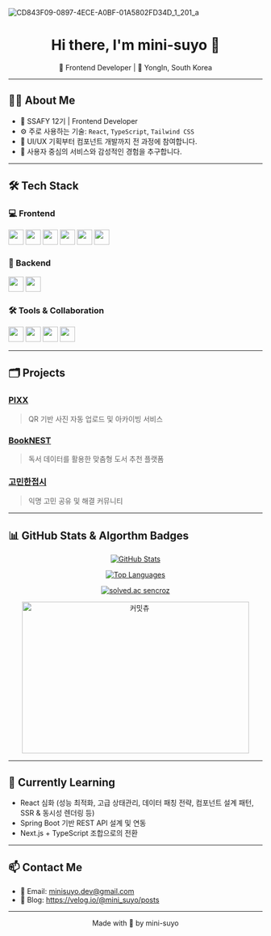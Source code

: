 ![CD843F09-0897-4ECE-A0BF-01A5802FD34D_1_201_a](https://github.com/user-attachments/assets/16935bbb-811d-4ddb-b887-b71d5296974a)


<h1 align="center">Hi there, I'm mini-suyo 👋</h1>
<p align="center">
  🌱 Frontend Developer | 📍 YongIn, South Korea
</p>

---

## 🧑‍💻 About Me
- 💼 SSAFY 12기 | Frontend Developer
- ⚙️ 주로 사용하는 기술: `React`, `TypeScript`, `Tailwind CSS`
- 🎨 UI/UX 기획부터 컴포넌트 개발까지 전 과정에 참여합니다.
- 💬 사용자 중심의 서비스와 감성적인 경험을 추구합니다.

---

## 🛠 Tech Stack

### 💻 Frontend
<p>
  <img src="https://img.shields.io/badge/JavaScript-F7DF1E?style=flat-square&logo=javascript&logoColor=black" height="30"/>
  <img src="https://img.shields.io/badge/TypeScript-3178C6?style=flat-square&logo=typescript&logoColor=white" height="30"/>
  <img src="https://img.shields.io/badge/React-61DAFB?style=flat-square&logo=react&logoColor=black" height="30"/>
  <img src="https://img.shields.io/badge/Next.js-000000?style=flat-square&logo=next.js&logoColor=white" height="30"/>
  <img src="https://img.shields.io/badge/Vue.js-4FC08D?style=flat-square&logo=vue.js&logoColor=white" height="30"/>
  <img src="https://img.shields.io/badge/Tailwind_CSS-38B2AC?style=flat-square&logo=tailwind-css&logoColor=white" height="30"/>
</p>

### 🧩 Backend
<p>
  <img src="https://img.shields.io/badge/Java-ED8B00?style=flat-square&logo=openjdk&logoColor=white" height="30"/>
  <img src="https://img.shields.io/badge/Spring Boot-6DB33F?style=flat-square&logo=spring-boot&logoColor=white" height="30"/>
</p>

### 🛠 Tools & Collaboration
<p>
  <img src="https://img.shields.io/badge/Git-F05032?style=flat-square&logo=git&logoColor=white" height="30"/>
  <img src="https://img.shields.io/badge/Jira-0052CC?style=flat-square&logo=jira&logoColor=white" height="30"/>
  <img src="https://img.shields.io/badge/Figma-F24E1E?style=flat-square&logo=figma&logoColor=white" height="30"/>
  <img src="https://img.shields.io/badge/Notion-000000?style=flat-square&logo=notion&logoColor=white" height="30"/>
</p>

---

## 🗂 Projects


### [PIXX](https://github.com/mini-suyo/pixx)
> QR 기반 사진 자동 업로드 및 아카이빙 서비스

### [BookNEST](https://github.com/mini-suyo/booknest)
> 독서 데이터를 활용한 맞춤형 도서 추천 플랫폼

### [고민한접시](https://github.com/mini-suyo/gomin)
> 익명 고민 공유 및 해결 커뮤니티

---

## 📊 GitHub Stats & Algorthm Badges

<p align="center">
  <a href="https://github.com/mini-suyo">
    <img src="https://github-readme-stats.vercel.app/api?username=mini-suyo&show_icons=true&theme=dark" alt="GitHub Stats" />
  </a>
</p>

<p align="center">
  <a href="https://github.com/mini-suyo">
    <img src="https://github-readme-stats.vercel.app/api/top-langs/?username=mini-suyo&layout=compact&theme=dark" alt="Top Languages" />
  </a>
</p>

<p align="center">
  <a href="https://solved.ac/profile/sencroz" target="_blank">
    <img src="http://mazassumnida.wtf/api/v2/generate_badge?boj=sencroz" alt="solved.ac sencroz" />
  </a>
</p>

<p align="center">
  <a href="https://www.comitchu.shop" target="_blank">
    <img src="https://www.comitchu.shop/api/chu/mini-suyo" alt="커밋츄" width="450" height="300" />
  </a>
</p>


---

## 🌱 Currently Learning
- React 심화 (성능 최적화, 고급 상태관리, 데이터 패칭 전략, 컴포넌트 설계 패턴, SSR & 동시성 렌더링 등)
- Spring Boot 기반 REST API 설계 및 연동
- Next.js + TypeScript 조합으로의 전환
---

## 📫 Contact Me
- 📧 Email: minisuyo.dev@gmail.com
- 📝 Blog: https://velog.io/@mini_suyo/posts

---

<p align="center">
  Made with 💙 by mini-suyo
</p>
